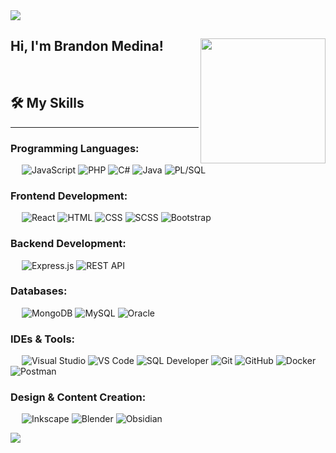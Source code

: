 <!--horizontal divider(gradiant)-->
<img src="https://user-images.githubusercontent.com/73097560/115834477-dbab4500-a447-11eb-908a-139a6edaec5c.gif">

<h2> Hi, I'm Brandon Medina! <img align='right' src='https://user-images.githubusercontent.com/5713670/87202985-820dcb80-c2b6-11ea-9f56-7ec461c497c3.gif' width='200"'>
</h2>
&emsp;
&emsp;

## 🛠️ My Skills
-------------------

### Programming Languages:
&emsp;
![JavaScript](https://img.shields.io/badge/-JavaScript-000?&logo=JavaScript)
![PHP](https://img.shields.io/badge/-PHP-000?&logo=PHP)
![C#](https://img.shields.io/badge/-C%23-000?&logo=dotnet)
![Java](https://img.shields.io/badge/-Java-000?&logo=openjdk)
![PL/SQL](https://img.shields.io/badge/PL%2FSQL-Oracle-F80000?logo=oracle&logoColor=white)

### Frontend Development:
&emsp;
![React](https://img.shields.io/badge/-React-000?&logo=React)
![HTML](https://img.shields.io/badge/-HTML-000?&logo=HTML5)
![CSS](https://img.shields.io/badge/-CSS-000?&logo=css)
![SCSS](https://img.shields.io/badge/-SCSS-000?&logo=Sass)
![Bootstrap](https://img.shields.io/badge/Bootstrap-563D7C?&logo=bootstrap)

### Backend Development:
&emsp;
![Express.js](https://img.shields.io/badge/-Express.js-000?&logo=express)
![REST API](https://img.shields.io/badge/-REST%20API-000?&logo=fastapi)

### Databases:
&emsp;
![MongoDB](https://img.shields.io/badge/-MongoDB-000?&logo=MongoDB)
![MySQL](https://img.shields.io/badge/-MySQL-000?&logo=MySQL)
![Oracle](https://img.shields.io/badge/Oracle-DB-F80000?logo=oracle&logoColor=white)

### IDEs & Tools:
&emsp;
![Visual Studio](https://img.shields.io/badge/-Visual%20Studio-000?&logo=Visual-Studio)
![VS Code](https://img.shields.io/badge/-VS%20Code-000?&logo=Visual-Studio-Code)
![SQL Developer](https://img.shields.io/badge/-SQL%20Developer-000?&logo=oracle&logoColor=white)
![Git](https://img.shields.io/badge/-Git-000?&logo=Git)
![GitHub](https://img.shields.io/badge/-GitHub-000?&logo=GitHub)
![Docker](https://img.shields.io/badge/-Docker-000?&logo=Docker)
![Postman](https://img.shields.io/badge/-Postman-000?&logo=Postman)

### Design & Content Creation:
&emsp;
![Inkscape](https://img.shields.io/badge/-Inkscape-000?&logo=Inkscape)
![Blender](https://img.shields.io/badge/-Blender-000?&logo=Blender)
![Obsidian](https://img.shields.io/badge/-Obsidian-000?&logo=Obsidian)

<!---
sh1royasha/sh1royasha is a ✨ special ✨ repository because its `README.md` (this file) appears on your GitHub profile.
You can click the Preview link to take a look at your changes.
--->
<!--horizontal divider(gradiant)-->
<img src="https://user-images.githubusercontent.com/73097560/115834477-dbab4500-a447-11eb-908a-139a6edaec5c.gif">
